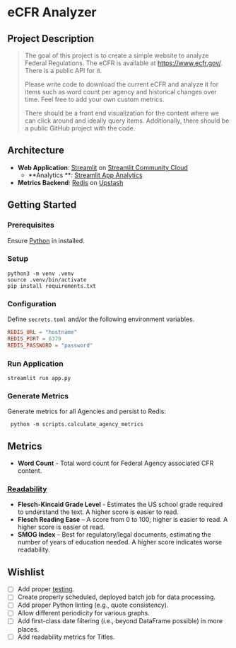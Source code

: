 # eCFR Analyzer

## Project Description

> The goal of this project is to create a simple website to analyze Federal Regulations.
> The eCFR is available at https://www.ecfr.gov/. There is a public API for it.
>
> Please write code to download the current eCFR and analyze it for items such as word count per agency and historical
> changes over time.
> Feel free to add your own custom metrics.
>
> There should be a front end visualization for the content where we can click around and ideally query items.
> Additionally, there should be a public GitHub project with the code.

## Architecture

- **Web Application**: [Streamlit](https://github.com/streamlit/streamlit)
  on [Streamlit Community Cloud](https://streamlit.io/cloud)
    - **Analytics
      **: [Streamlit App Analytics](https://docs.streamlit.io/deploy/streamlit-community-cloud/manage-your-app/app-analytics)
- **Metrics Backend**: [Redis](https://redis.io/) on [Upstash](https://upstash.com/)

## Getting Started

### Prerequisites

Ensure [Python](https://www.python.org/downloads/) in installed.

### Setup

```shell
python3 -m venv .venv
source .venv/bin/activate
pip install requirements.txt
```

### Configuration

Define `secrets.toml` and/or the following environment variables.

```toml
REDIS_URL = "hostname"
REDIS_PORT = 6379
REDIS_PASSWORD = "password"
```

### Run Application

```shell
streamlit run app.py
```

### Generate Metrics

Generate metrics for all Agencies and persist to Redis:

```shell
 python -m scripts.calculate_agency_metrics
```

## Metrics

- **Word Count** - Total word count for Federal Agency associated CFR content.

### [Readability](https://pypi.org/project/py-readability-metrics/)

- **Flesch-Kincaid Grade Level** - Estimates the US school grade required to understand the text. A higher score is
  easier to read.
- **Flesch Reading Ease** – A score from 0 to 100; higher is easier to read. A higher score is easier ot read.
- **SMOG Index** – Best for regulatory/legal documents, estimating the number of years of education needed. A higher
  score indicates worse readability. 

## Wishlist

- [ ] Add proper [testing](https://docs.streamlit.io/develop/api-reference/app-testing).
- [ ] Create properly scheduled, deployed batch job for data processing.
- [ ] Add proper Python linting (e.g., quote consistency).
- [ ] Allow different periodicity for various graphs.
- [ ] Add first-class date filtering (i.e., beyond DataFrame possible) in more places.
- [ ] Add readability metrics for Titles.
